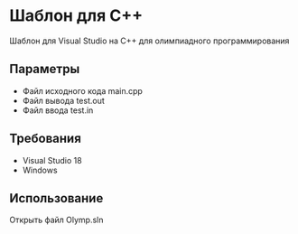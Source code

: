# Шаблон для С++
Шаблон для Visual Studio на С++ для олимпиадного программирования

## Параметры
- Файл исходного кода main.cpp
- Файл вывода test.out
- Файл ввода test.in

## Требования
- Visual Studio 18
- Windows

## Использование
Открыть файл Olymp.sln 
